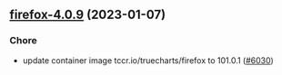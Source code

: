 

## [firefox-4.0.9](https://github.com/truecharts/charts/compare/firefox-syncserver-12.0.15...firefox-4.0.9) (2023-01-07)

### Chore

- update container image tccr.io/truecharts/firefox to 101.0.1 ([#6030](https://github.com/truecharts/charts/issues/6030))
  
  